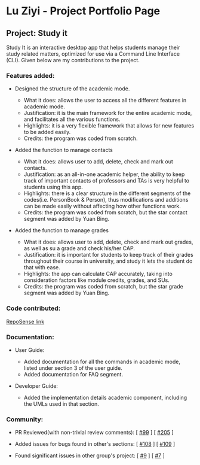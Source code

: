 # Lu Ziyi - Project Portfolio Page

## Project: Study it

Study It is an interactive desktop app that helps students manage their study related matters, 
optimized for use via a Command Line Interface (CLI). 
Given below are my contributions to the project.

### Features added: 

* Designed the structure of the academic mode.
  * What it does: allows the user to access all the different features in academic mode.
  * Justification: it is the main framework for the entire academic mode, and facilitates all the various functions.
  * Highlights: it is a very flexible framework that allows for new features to be added easily.
  * Credits: the program was coded from scratch.
    
* Added the function to manage contacts
  * What it does: allows user to add, delete, check and mark out contacts.
  * Justification: as an all-in-one academic helper, the ability to keep track of important contacts of professors
  and TAs is very helpful to students using this app.
  * Highlights: there is a clear structure in the different segments of the codes(i.e. PersonBook & Person),
  thus modifications and additions can be made easily without affecting how other functions work.
  * Credits: the program was coded from scratch, but the star contact segment was added by Yuan Bing.
    
* Added the function to manage grades
  * What it does: allows user to add, delete, check and mark out grades, as well as su a grade and check his/her CAP.
  * Justification: it is important for students to keep track of their grades throughout their course in university,
  and study it lets the student do that with ease.
  * Highlights: the app can calculate CAP accurately, taking into consideration factors like module credits, grades,
  and SUs.
  * Credits: the program was coded from scratch, but the star grade segment was added by Yuan Bing.

### Code contributed: 

[RepoSense link](https://nus-cs2113-ay2021s1.github.io/tp-dashboard/#breakdown=true&search=luziyi9898&sort=groupTitle&sortWithin=title&since=2020-09-27&timeframe=commit&mergegroup=&groupSelect=groupByRepos&checkedFileTypes=docs~functional-code~test-code~other&tabOpen=true&tabType=authorship&tabAuthor=luziyi9898&tabRepo=AY2021S1-CS2113T-T12-1%2Ftp%5Bmaster%5D&authorshipIsMergeGroup=false&authorshipFileTypes=docs~functional-code~test-code)
   
### Documentation:
* User Guide: 
  * Added documentation for all the commands in academic mode, listed under section 3 of the user guide.
  * Added documentation for FAQ segment.

* Developer Guide:
  * Added the implementation details academic component, including the UMLs used in that section.

### Community: 

* PR Reviewed(with non-trivial review comments): 
[ [#99](https://github.com/AY2021S1-CS2113T-T12-1/tp/pull/99) ]
[ [#205](https://github.com/AY2021S1-CS2113T-T12-1/tp/pull/205) ]
 
* Added issues for bugs found in other's sections:
[ [#108](https://github.com/AY2021S1-CS2113T-T12-1/tp/issues/108) ]
[ [#109](https://github.com/AY2021S1-CS2113T-T12-1/tp/issues/109) ]

* Found significant issues in other group's project:
[ [#9](https://github.com/luziyi9898/ped/issues/9) ]
[ [#7](https://github.com/luziyi9898/ped/issues/7) ]